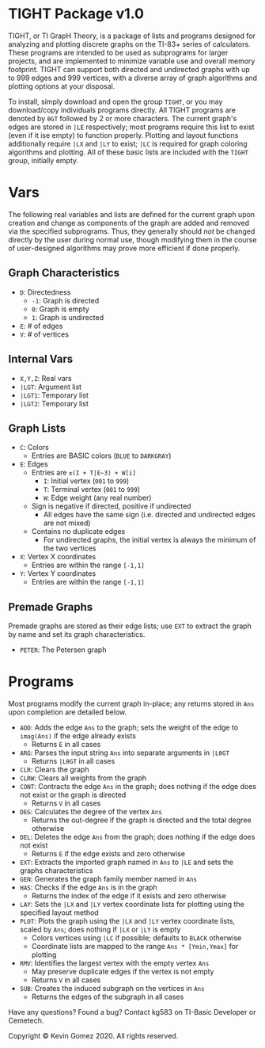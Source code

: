 # TIGHT Package v1.0
TIGHT, or TI GrapH Theory, is a package of lists and programs designed for analyzing and plotting discrete graphs on the TI-83+ series of calculators. These programs are intended to be used as subprograms for larger projects, and are implemented to minimize variable use and overall memory footprint. TIGHT can support both directed and undirected graphs with up to 999 edges and 999 vertices, with a diverse array of graph algorithms and plotting options at your disposal.

To install, simply download and open the group `TIGHT`, or you may download/copy individuals programs directly. All TIGHT programs are denoted by `θGT` followed by 2 or more characters. The current graph's edges are stored in `|LE` respectively; most programs require this list to exist (even if it ise empty) to function properly. Plotting and layout functions additionally require `|LX` and `|LY` to exist; `|LC` is required for graph coloring algorithms and plotting. All of these basic lists are included with the `TIGHT` group, initially empty.

# Vars
The following real variables and lists are defined for the current graph upon creation and change as components of the graph are added and removed via the specified subprograms. Thus, they generally should *not* be changed directly by the user during normal use, though modifying them in the course of user-designed algorithms may prove more efficient if done properly.

## Graph Characteristics
* `D`: Directedness
	* `-1`: Graph is directed
	* `0`: Graph is empty
	* `1`: Graph is undirected
* `E`: # of edges
* `V`: # of vertices

## Internal Vars
* `X,Y,Z`: Real vars
* `|LGT`: Argument list
* `|LGT1`: Temporary list
* `|LGT2`: Temporary list

## Graph Lists
* `C`: Colors
	* Entries are BASIC colors (`BLUE` to `DARKGRAY`)
* `E`: Edges
	* Entries are `±(I + T|E~3) + W[i]`
		* `I`: Initial vertex (`001` to `999`)
		* `T`: Terminal vertex (`001` to `999`)
		* `W`: Edge weight (any real number)
	* Sign is negative if directed, positive if undirected
		* All edges have the same sign (i.e. directed and undirected edges are not mixed)
	* Contains no duplicate edges
		* For undirected graphs, the initial vertex is always the minimum of the two vertices
* `X`: Vertex X coordinates
	* Entries are within the range `[-1,1]`
* `Y`: Vertex Y coordinates
	* Entries are within the range `[-1,1]`

## Premade Graphs
Premade graphs are stored as their edge lists; use `EXT` to extract the graph by name and set its graph characteristics.
* `PETER`: The Petersen graph

# Programs
Most programs modify the current graph in-place; any returns stored in `Ans` upon completion are detailed below.
* `ADD`: Adds the edge `Ans` to the graph; sets the weight of the edge to `imag(Ans)` if the edge already exists
	* Returns `E` in all cases
* `ARG`: Parses the input string `Ans` into separate arguments in `|LθGT`
	* Returns `|LθGT` in all cases
* `CLR`: Clears the graph
* `CLRW`: Clears all weights from the graph
* `CONT`: Contracts the edge `Ans` in the graph; does nothing if the edge does not exist or the graph is directed
	* Returns `V` in all cases
* `DEG`: Calculates the degree of the vertex `Ans`
	* Returns the out-degree if the graph is directed and the total degree otherwise
* `DEL`: Deletes the edge `Ans` from the graph; does nothing if the edge does not exist
  * Returns `E` if the edge exists and zero otherwise
* `EXT`: Extracts the imported graph named in `Ans` to `|LE` and sets the graphs characteristics
* `GEN`: Generates the graph family member named in `Ans`
* `HAS`: Checks if the edge `Ans` is in the graph
	* Returns the index of the edge if it exists and zero otherwise
* `LAY`: Sets the `|LX` and `|LY` vertex coordinate lists for plotting using the specified layout method
* `PLOT`: Plots the graph using the `|LX` and `|LY` vertex coordinate lists, scaled by `Ans`; does nothing if `|LX` or `|LY` is empty
	* Colors vertices using `|LC` if possible; defaults to `BLACK` otherwise
	* Coordinate lists are mapped to the range `Ans * [Ymin,Ymax]` for plotting
* `RMV`: Identifies the largest vertex with the empty vertex `Ans`
	* May preserve duplicate edges if the vertex is not empty
	* Returns `V` in all cases
* `SUB`: Creates the induced subgraph on the vertices in `Ans`
	* Returns the edges of the subgraph in all cases

Have any questions? Found a bug?
Contact kg583 on TI-Basic Developer or Cemetech.

Copyright © Kevin Gomez 2020. All rights reserved.
